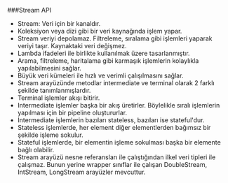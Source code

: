 ###Stream API

- Stream: Veri için bir kanaldır.
- Koleksiyon veya dizi gibi bir veri kaynağında işlem yapar.
- Stream veriyi depolamaz. Filtreleme, sıralama gibi işlemleri yaparak veriyi taşır. Kaynaktaki veri değişmez.
- Lambda ifadeleri ile birlikte kullanılmak üzere tasarlanmıştır.
- Arama, filtreleme, haritalama gibi karmaşık işlemlerin kolaylıkla yapılabilmesini sağlar.
- Büyük veri kümeleri ile hızlı ve verimli çalışılmasını sağlar.
- Stream arayüzünde metodlar intermediate ve terminal olarak 2 farklı şekilde tanımlanmışlardır.
- Terminal işlemler akışı bitirir.
- Intermediate işlemler başka bir akış üretirler. Böylelikle sıralı işlemlerin yapılması için bir pipeline oluştururlar.
- Intermediate işlemlerin bazıları stateless, bazıları ise stateful'dur.
- Stateless işlemlerde, her element diğer elementlerden bağımsız bir şekilde işleme sokulur.
- Stateful işlemlerde, bir elementin işleme sokulması başka bir elemente bağlı olabilir.
- Stream arayüzü nesne referansları ile çalıştığından ilkel veri tipleri ile çalışmaz. Bunun yerine wrapper sınıflar ile çalışan DoubleStream, IntStream, LongStream arayüzler mevcuttur.
